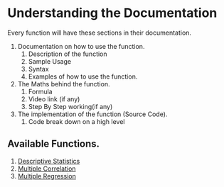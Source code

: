 # Understanding the Documentation

Every function will have these sections in their documentation.

1. Documentation on how to use the function.
   1. Description of the function
   2. Sample Usage
   3. Syntax
   4. Examples of how to use the function.
2. The Maths behind the function.
   1. Formula
   2. Video link (if any)
   3. Step By Step working(if any)
3. The implementation of the function (Source Code).
   1. Code break down on a high level

## Available Functions.
1. [Descriptive Statistics](https://github.com/Hemephelus/Limitz/blob/main/Documentation/Descriptive_Statistics.md)
2. [Multiple Correlation](https://github.com/Hemephelus/Limitz/blob/main/Documentation/Multiple_Correlation.md)
3. [Multiple Regression](https://github.com/Hemephelus/Limitz/blob/main/Documentation/Multiple_Regression.md)
